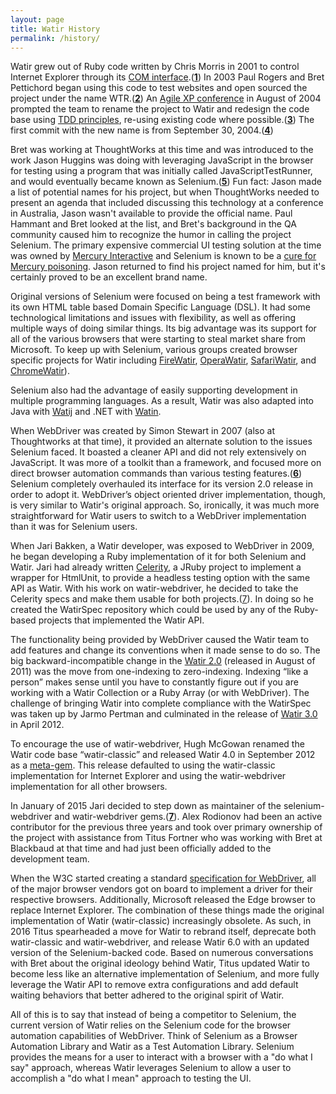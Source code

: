```yaml
---
layout: page
title: Watir History
permalink: /history/
---
```


Watir grew out of Ruby code written by Chris Morris in 2001 to control Internet Explorer through its 
[COM interface](https://en.wikipedia.org/wiki/Component_Object_Model).(<strong>[1](https://web.archive.org/web/20040611154239/http://www.clabs.org/wtr/index.cgi?page=/AboutWtr)</strong>) 
In 2003 Paul Rogers and Bret Pettichord began using this code to 
test websites and open sourced the project under the name 
WTR.(<strong>[2](https://github.com/watir/watir-classic/commit/aca359)</strong>) An 
[Agile XP conference](https://web.archive.org/web/20041013084540/http://www.xpuniverse.com:80/schedule/T15)
in August of 2004 prompted the team to rename the project to Watir and redesign the code base using 
[TDD principles](https://en.wikipedia.org/wiki/Test-driven_development), re-using existing code where 
possible.(<strong>[3](https://web.archive.org/web/20041011114632/http://www.io.com/~wazmo/blog/archives/2004_08.html)</strong>) 
The first commit with the new name is from September 30,
2004.(<strong>[4](https://github.com/watir/watir-classic/commit/7c7a8a)</strong>) 

Bret was working at ThoughtWorks at this time and was introduced
to the work Jason Huggins was doing with leveraging JavaScript in the browser for testing using
a program that was initially called JavaScriptTestRunner,
and would eventually became known as 
Selenium.(<strong>[5](https://web.archive.org/web/20140519003122/http://rubyforge.org/pipermail/wtr-general/2004-August/000228.html)</strong>) 
Fun fact: Jason made a list of potential names for his project, but when ThoughtWorks needed
to present an agenda that included discussing this technology at a conference in Australia, Jason wasn't
available to provide the official name. Paul Hammant and Bret looked at the list, 
and Bret's background in the QA community caused him to recognize the humor in calling the project
Selenium. The primary expensive commercial UI testing solution at the time was owned by 
[Mercury Interactive](https://en.wikipedia.org/wiki/Mercury_Interactive) 
and Selenium is known to be a [cure for Mercury poisoning](https://www.ncbi.nlm.nih.gov/pubmed/1304229).
Jason returned to find his project named for him, but it's certainly proved to be an excellent brand name.

Original versions of Selenium were focused on being a test framework with its own HTML table based 
Domain Specific Language (DSL). It had some technological limitations and issues with flexibility, 
as well as offering multiple ways of doing similar things. Its big advantage was its support
for all of the various browsers that were starting to steal market share from Microsoft. 
To keep up with Selenium, various groups created browser specific projects for Watir including
[FireWatir](https://github.com/facebookarchive/watir), 
[OperaWatir](https://github.com/operasoftware/operawatir), 
[SafariWatir](https://github.com/redsquirrel/safariwatir), and
[ChromeWatir](https://github.com/jijeshmohan/chromewatir)).

Selenium also had the advantage of easily supporting development in multiple programming languages. 
As a result, Watir was also adapted into Java with [Watij](https://sourceforge.net/projects/watij/) and
.NET with [Watin](https://www.codeproject.com/Tips/658947/Watin-An-Automation-Testing-in-NET).

When WebDriver was created by Simon Stewart in 2007 (also at Thoughtworks at that time), it provided
 an alternate solution to the issues Selenium faced. It boasted a cleaner
API and did not rely extensively on JavaScript. It was more of a toolkit 
than a framework, and focused more on direct browser automation commands 
than various testing features.(<strong>[6](http://www.seleniumhq.org/about/history.jsp)</strong>) 
Selenium completely overhauled its interface for its version 2.0 release in order to adopt it. 
WebDriver’s object oriented driver implementation, though, is very similar to Watir's original approach.
So, ironically, it was much more straightforward for Watir users to switch to a WebDriver
implementation than it was for Selenium users. 

When Jari Bakken, a Watir developer, was exposed to WebDriver in 2009, he began developing a Ruby implementation of it 
for both Selenium and Watir. Jari had already written [Celerity](https://github.com/jarib/celerity), 
a JRuby project to implement a wrapper for HtmlUnit, to provide a headless testing option with the same API as Watir. 
With his work on watir-webdriver, he decided to take the Celerity specs and make them usable for both 
projects.([7](https://github.com/watir/watirspec/tree/9443ea77ab998b4f676a120221b460dcab421933)). 
In doing so he created the WatirSpec repository which could be used by any of the Ruby-based projects that 
implemented the Watir API.

The functionality being provided by WebDriver caused the Watir team to add features and change its conventions 
when it made sense to do so. The big backward-incompatible change in the [Watir 2.0](http://watir.com/watir-2-0/) 
(released in August of 2011) was the move from one-indexing to zero-indexing. 
Indexing “like a person” makes sense until you have to constantly figure out if you are working with a 
Watir Collection or a Ruby Array (or with WebDriver). The challenge of bringing Watir into complete 
compliance with the WatirSpec was taken up by Jarmo Pertman and culminated in the release 
of [Watir 3.0](http://watir.com/watir-3-released/) in April 2012.

To encourage the use of watir-webdriver, Hugh McGowan renamed the Watir code base “watir-classic” and 
released Watir 4.0 in September 2012 as a [meta-gem](https://github.com/watir/watir_meta#about). 
This release defaulted to using the watir-classic implementation for Internet Explorer and using the 
watir-webdriver implementation for all other browsers.

In January of 2015 Jari decided to step down as maintainer of the selenium-webdriver and watir-webdriver
gems.(<strong>[7](https://groups.google.com/forum/#!msg/selenium-developers/h2Ie4FNHmq4/OBsaatq5y6gJ)</strong>).
Alex Rodionov had been an active contributor for the previous three years and took over primary ownership of
the project with assistance from Titus Fortner who was working with Bret at Blackbaud at that time
and had just been officially added to the development team.

When the W3C started creating a standard [specification for WebDriver](http://w3c.github.io/webdriver/webdriver-spec.html),
all of the major browser vendors got on board to implement a driver for their respective browsers. 
Additionally, Microsoft released the Edge browser to replace Internet Explorer.
The combination of these things made the original implementation of
Watir (watir-classic) increasingly obsolete. As such, in 2016 Titus spearheaded a move for
Watir to rebrand itself, deprecate both watir-classic and watir-webdriver, 
and release Watir 6.0 with an updated version of the Selenium-backed code. Based on numerous conversations
with Bret about the original ideology behind Watir, Titus updated Watir to become
less like an alternative implementation of Selenium, and more fully leverage the Watir API to 
remove extra configurations and add default waiting behaviors that better adhered to the original spirit of Watir. 

All of this is to say that instead of being a competitor to Selenium, the current version of
Watir relies on the Selenium code for the browser automation capabilities of WebDriver. Think of
Selenium as a Browser Automation Library and Watir as a Test Automation Library. Selenium provides
the means for a user to interact with a browser with a "do what I say" approach,
whereas Watir leverages Selenium to allow a user to accomplish a "do what I mean" approach to testing
the UI.
